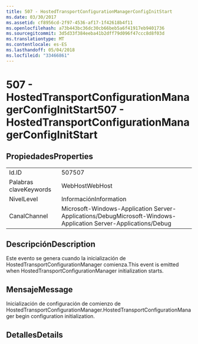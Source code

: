 ```yaml
---
title: 507 - HostedTransportConfigurationManagerConfigInitStart
ms.date: 03/30/2017
ms.assetid: cf8956cd-2f97-4536-af17-1f42618b4f11
ms.openlocfilehash: a73b443bc36dc30cb66beb5a6f41917eb9401736
ms.sourcegitcommit: 3d5d33f384eeba41b2dff79d096f47ccc8d8f03d
ms.translationtype: MT
ms.contentlocale: es-ES
ms.lasthandoff: 05/04/2018
ms.locfileid: "33466861"
---
```

# <a name="507---hostedtransportconfigurationmanagerconfiginitstart"></a><span data-ttu-id="15aa1-102">507 - HostedTransportConfigurationManagerConfigInitStart</span><span class="sxs-lookup"><span data-stu-id="15aa1-102">507 - HostedTransportConfigurationManagerConfigInitStart</span></span>
## <a name="properties"></a><span data-ttu-id="15aa1-103">Propiedades</span><span class="sxs-lookup"><span data-stu-id="15aa1-103">Properties</span></span>  
  
|||  
|-|-|  
|<span data-ttu-id="15aa1-104">Id.</span><span class="sxs-lookup"><span data-stu-id="15aa1-104">ID</span></span>|<span data-ttu-id="15aa1-105">507</span><span class="sxs-lookup"><span data-stu-id="15aa1-105">507</span></span>|  
|<span data-ttu-id="15aa1-106">Palabras clave</span><span class="sxs-lookup"><span data-stu-id="15aa1-106">Keywords</span></span>|<span data-ttu-id="15aa1-107">WebHost</span><span class="sxs-lookup"><span data-stu-id="15aa1-107">WebHost</span></span>|  
|<span data-ttu-id="15aa1-108">Nivel</span><span class="sxs-lookup"><span data-stu-id="15aa1-108">Level</span></span>|<span data-ttu-id="15aa1-109">Información</span><span class="sxs-lookup"><span data-stu-id="15aa1-109">Information</span></span>|  
|<span data-ttu-id="15aa1-110">Canal</span><span class="sxs-lookup"><span data-stu-id="15aa1-110">Channel</span></span>|<span data-ttu-id="15aa1-111">Microsoft-Windows-Application Server-Applications/Debug</span><span class="sxs-lookup"><span data-stu-id="15aa1-111">Microsoft-Windows-Application Server-Applications/Debug</span></span>|  
  
## <a name="description"></a><span data-ttu-id="15aa1-112">Descripción</span><span class="sxs-lookup"><span data-stu-id="15aa1-112">Description</span></span>  
 <span data-ttu-id="15aa1-113">Este evento se genera cuando la inicialización de HostedTransportConfigurationManager comienza.</span><span class="sxs-lookup"><span data-stu-id="15aa1-113">This event is emitted when HostedTransportConfigurationManager initialization starts.</span></span>  
  
## <a name="message"></a><span data-ttu-id="15aa1-114">Mensaje</span><span class="sxs-lookup"><span data-stu-id="15aa1-114">Message</span></span>  
 <span data-ttu-id="15aa1-115">Inicialización de configuración de comienzo de HostedTransportConfigurationManager.</span><span class="sxs-lookup"><span data-stu-id="15aa1-115">HostedTransportConfigurationManager begin configuration initialization.</span></span>  
  
## <a name="details"></a><span data-ttu-id="15aa1-116">Detalles</span><span class="sxs-lookup"><span data-stu-id="15aa1-116">Details</span></span>
